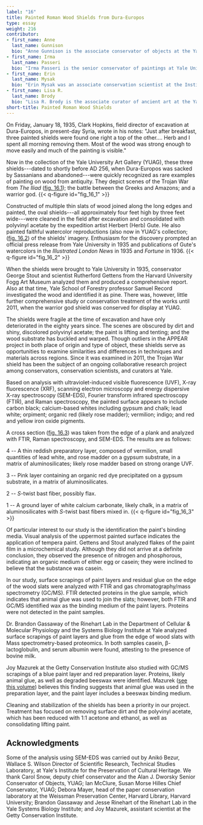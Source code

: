 ```yaml
---
label: "16"
title: Painted Roman Wood Shields from Dura-Europos
type: essay
weight: 216
contributor:
- first_name: Anne
  last_name: Gunnison
  bio: "Anne Gunnison is the associate conservator of objects at the Yale University Art Gallery. She received a BA in art history from Stanford University and an MA in principles of conservation and MS in conservation for archaeology and museums from the Institute of Archaeology, University College London. Prior to joining the staff at Yale, Gunnison worked as a postgraduate fellow at the Smithsonian's National Museum of the American Indian."
- first_name: Irma
  last_name: Passeri
  bio: "Irma Passeri is the senior conservator of paintings at Yale University Art Gallery. She trained at the conservation school of the Opificio delle Pietre Dure, in Florence, Italy, where she received her degree in the conservation of easel paintings. She has published articles on materials and techniques of Italian paintings and on Italian approaches to the restoration treatment of loss compensation."
- first_name: Erin
  last_name: Mysak
  bio: "Erin Mysak was an associate conservation scientist at the Institute for the Preservation of Cultural Heritage at Yale University and is now an independent conservation scientist. She earned her PhD in analytical chemistry from the University of North Carolina at Chapel Hill and was the 2009--2012 Andrew W. Mellon Postdoctoral Fellow in Conservation Science at the Straus Center for Conservation and Technical Studies, Harvard University."
- first_name: Lisa R.
  last_name: Brody
  bio: "Lisa R. Brody is the associate curator of ancient art at the Yale University Art Gallery. She received her BA from Yale and her PhD from the Institute of Fine Arts, New York University. In 2011 she cocurated *Dura-Europos: Crossroads of Antiquity*, on view at the McMullen Museum at Boston College and the Institute for the Study of the Ancient World at New York University; she also coedited the accompanying catalogue."
short-title: Painted Roman Wood Shields
---
```


On Friday, January 18, 1935, Clark Hopkins, field director of excavation at Dura-Europos, in present-day Syria, wrote in his notes: "Just after breakfast, three painted shields were found one right a top of the other.... Herb and I spent all morning removing them. Most of the wood was strong enough to move easily and much of the painting is visible."

Now in the collection of the Yale University Art Gallery (YUAG), these three shields---dated to shortly before AD 256, when Dura-Europos was sacked by Sassanians and abandoned---were quickly recognized as rare examples of painting on wood from antiquity. They depict scenes of the Trojan War from *The Iliad* ([fig. 16.1](#fig_16_1)); the battle between the Greeks and Amazons; and a warrior god.
{{< q-figure id="fig_16_1" >}}

Constructed of multiple thin slats of wood joined along the long edges and painted, the oval shields---all approximately four feet high by three feet wide---were cleaned in the field after excavation and consolidated with polyvinyl acetate by the expedition artist Herbert (Herb) Gute. He also painted faithful watercolor reproductions (also now in YUAG's collection; ([fig. 16.2](#fig_16_2)) of the shields' imagery. Enthusiasm for the discovery prompted an official press release from Yale University in 1935 and publications of Gute's watercolors in the *Illustrated London News* in 1935 and *Fortune* in 1936.
{{< q-figure id="fig_16_2" >}}

When the shields were brought to Yale University in 1935, conservator George Stout and scientist Rutherford Gettens from the Harvard University Fogg Art Museum analyzed them and produced a comprehensive report. Also at that time, Yale School of Forestry professor Samuel Record investigated the wood and identified it as pine. There was, however, little further comprehensive study or conservation treatment of the works until 2011, when the warrior god shield was conserved for display at YUAG.

The shields were fragile at the time of excavation and have only deteriorated in the eighty years since. The scenes are obscured by dirt and shiny, discolored polyvinyl acetate; the paint is lifting and tenting; and the wood substrate has buckled and warped. Though outliers in the APPEAR project in both place of origin and type of object, these shields serve as opportunities to examine similarities and differences in techniques and materials across regions. Since it was examined in 2011, the Trojan War shield has been the subject of an ongoing collaborative research project among conservators, conservation scientists, and curators at Yale.

Based on analysis with ultraviolet-induced visible fluorescence (UVF), X-ray fluorescence (XRF), scanning electron microscopy and energy dispersive X-ray spectroscopy (SEM-EDS), Fourier transform infrared spectroscopy (FTIR), and Raman spectroscopy, the painted surface appears to include carbon black; calcium-based whites including gypsum and chalk; lead white; orpiment; organic red (likely rose madder); vermilion; indigo; and red and yellow iron oxide pigments.

A cross section ([fig. 16.3](#fig_16_3)) was taken from the edge of a plank and analyzed with FTIR, Raman spectroscopy, and SEM-EDS. The results are as follows:

4 -- A thin reddish preparatory layer, composed of vermilion, small quantities of lead white, and rose madder on a gypsum substrate, in a matrix of aluminosilicates; likely rose madder based on strong orange UVF.

3 -- Pink layer containing an organic red dye precipitated on a gypsum substrate, in a matrix of aluminosilicates.

2 -- *S*-twist bast fiber, possibly flax.

1 -- A ground layer of white calcium carbonate, likely chalk, in a matrix of aluminosilicates with *S*-twist bast fibers mixed in.
{{< q-figure id="fig_16_3" >}}

Of particular interest to our study is the identification the paint's binding media. Visual analysis of the uppermost painted surface indicates the application of tempera paint. Gettens and Stout analyzed flakes of the paint film in a microchemical study. Although they did not arrive at a definite conclusion, they observed the presence of nitrogen and phosphorous, indicating an organic medium of either egg or casein; they were inclined to believe that the substance was casein.

In our study, surface scrapings of paint layers and residual glue on the edge of the wood slats were analyzed with FTIR and gas chromatography/mass spectrometry (GC/MS). FTIR detected proteins in the glue sample, which indicates that animal glue was used to join the slats; however, both FTIR and GC/MS identified wax as the binding medium of the paint layers. Proteins were not detected in the paint samples.

Dr. Brandon Gassaway of the Rinehart Lab in the Department of Cellular & Molecular Physiology and the Systems Biology Institute at Yale analyzed surface scrapings of paint layers and glue from the edge of wood slats with Mass spectrometry-based proteomics. In both samples casein, β-lactoglobulin, and serum albumin were found, attesting to the presence of bovine milk.

Joy Mazurek at the Getty Conservation Institute also studied with GC/MS scrapings of a blue paint layer and red preparation layer. Proteins, likely animal glue, as well as degraded beeswax were identified. Mazurek ([see this volume](/part-two/17/)) believes this finding suggests that animal glue was used in the preparation layer, and the paint layer includes a beeswax binding medium.

Cleaning and stabilization of the shields has been a priority in our project. Treatment has focused on removing surface dirt and the polyvinyl acetate, which has been reduced with 1:1 acetone and ethanol, as well as consolidating lifting paint.

## Acknowledgments

Some of the analysis using SEM-EDS was carried out by Anikó Bezur, Wallace S. Wilson Director of Scientific Research, Technical Studies Laboratory, at Yale's Institute for the Preservation of Cultural Heritage. We thank Carol Snow, deputy chief conservator and the Alan J. Dworsky Senior Conservator of Objects, YUAG; Ian McClure, Susan Morse Hilles Chief Conservator, YUAG; Debora Mayer, head of the paper conservation laboratory at the Weissman Preservation Center, Harvard Library, Harvard University; Brandon Gassaway and Jesse Rinehart of the Rinehart Lab in the Yale Systems Biology Institute; and Joy Mazurek, assistant scientist at the Getty Conservation Institute.
